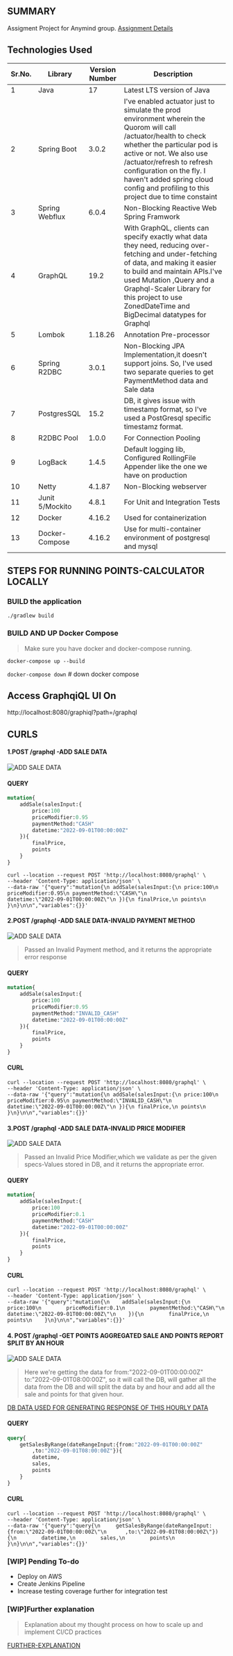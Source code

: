 ## SUMMARY

Assigment Project for Anymind group.
[Assignment Details](src/main/resources/assignment-statement.pdf)

## Technologies Used

| Sr.No. | Library         | Version Number | Description                                                                                                                                                                                                                                                                                                                |
|--------|-----------------|----------------|----------------------------------------------------------------------------------------------------------------------------------------------------------------------------------------------------------------------------------------------------------------------------------------------------------------------------|
| 1      | Java            | 17             | Latest LTS version of Java                                                                                                                                                                                                                                                                                              |
| 2      | Spring Boot     | 3.0.2          | I've enabled actuator just to simulate the prod environment wherein the Quorom will call /actuator/health to check whether the particular pod is active or not. We also use /actuator/refresh to refresh configuration on the fly. I haven't added spring cloud config and profiling to this project due to time constaint |
| 3      | Spring Webflux  | 6.0.4          | Non-Blocking Reactive Web Spring Framwork                                                                                                                                                                                                                                                                                  |
| 4      | GraphQL         | 19.2           | With GraphQL, clients can specify exactly what data they need, reducing over-fetching and under-fetching of data, and making it easier to build and maintain APIs.I've used Mutation ,Query and a Graphql-Scaler Library for this project to use ZonedDateTime and BigDecimal datatypes for Graphql                        |
| 5      | Lombok          | 1.18.26        | Annotation Pre-processor                                                                                                                                                                                                                                                                                                   |
| 6      | Spring R2DBC    | 3.0.1          | Non-Blocking JPA Implementation,it doesn't support joins. So, I've used two separate queries to get PaymentMethod data and Sale data                                                                                                                                                                                                                                                                                            |
| 7      | PostgresSQL     | 15.2           | DB, it gives issue with timestamp format, so I've used a PostGresql specific timestamz format.                                                                                                                                                                                                                             |
| 8      | R2DBC Pool      | 1.0.0          | For Connection Pooling                                                                                                                                                                                                                                                                                                     |
| 9      | LogBack         | 1.4.5          | Default logging lib, Configured RollingFile Appender like the one we have on production                                                                                                                                                                                                                                    |
| 10     | Netty           | 4.1.87         | Non-Blocking webserver                                                                                                                                                                                                                                                                                                     |
| 11     | Junit 5/Mockito | 4.8.1          | For Unit and Integration Tests                                                                                                                                                                                                                                                                                             |
| 12     | Docker          | 4.16.2         | Used for containerization                                                                                                                                                                                                                                                                                                  |
| 13     | Docker-Compose  | 4.16.2         | Use for multi-container environment of postgresql and mysql                                                                                                                                                                                                                                                                |

## STEPS FOR RUNNING POINTS-CALCULATOR LOCALLY

### BUILD the application

`./gradlew build`

### BUILD AND UP Docker Compose

> Make sure you have docker and docker-compose running.

`docker-compose up --build`

`docker-compose down` # down docker compose

## Access GraphqiQL UI On

http://localhost:8080/graphiql?path=/graphql

## CURLS

#### 1.POST /graphql -ADD SALE DATA

![ADD SALE DATA](src/main/resources/evidences/add-sale.png "ADD_SALE_EVIDENCE")

#### QUERY

```graphql
mutation{
    addSale(salesInput:{
        price:100
        priceModifier:0.95
        paymentMethod:"CASH"
        datetime:"2022-09-01T00:00:00Z"
    }){
        finalPrice,
        points
    }
}
```

```
curl --location --request POST 'http://localhost:8080/graphql' \
--header 'Content-Type: application/json' \
--data-raw '{"query":"mutation{\n addSale(salesInput:{\n price:100\n priceModifier:0.95\n paymentMethod:\"CASH\"\n
datetime:\"2022-09-01T00:00:00Z\"\n }){\n finalPrice,\n points\n }\n}\n\n","variables":{}}'
```

#### 2.POST /graphql -ADD SALE DATA-INVALID PAYMENT METHOD

![ADD SALE DATA](src/main/resources/evidences/invalid-payment-method.png "ADD_SALE_EVIDENCE")

> Passed an Invalid Payment method, and it returns the appropriate error response

#### QUERY

```graphql
mutation{
    addSale(salesInput:{
        price:100
        priceModifier:0.95
        paymentMethod:"INVALID_CASH"
        datetime:"2022-09-01T00:00:00Z"
    }){
        finalPrice,
        points
    }
}
```

#### CURL

```
curl --location --request POST 'http://localhost:8080/graphql' \
--header 'Content-Type: application/json' \
--data-raw '{"query":"mutation{\n addSale(salesInput:{\n price:100\n priceModifier:0.95\n paymentMethod:\"INVALID_CASH\"\n
datetime:\"2022-09-01T00:00:00Z\"\n }){\n finalPrice,\n points\n }\n}\n\n","variables":{}}'
```

#### 3.POST /graphql -ADD SALE DATA-INVALID PRICE MODIFIER

![ADD SALE DATA](src/main/resources/evidences/invalid-payment-method.png "ADD_SALE_EVIDENCE")

> Passed an Invalid Price Modifier,which we validate as per the given specs-Values stored in DB, and it returns the
> appropriate error.

#### QUERY

```graphql
mutation{
    addSale(salesInput:{
        price:100
        priceModifier:0.1
        paymentMethod:"CASH"
        datetime:"2022-09-01T00:00:00Z"
    }){
        finalPrice,
        points
    }
}
```

#### CURL

```
curl --location --request POST 'http://localhost:8080/graphql' \
--header 'Content-Type: application/json' \
--data-raw '{"query":"mutation{\n    addSale(salesInput:{\n        price:100\n        priceModifier:0.1\n        paymentMethod:\"CASH\"\n        datetime:\"2022-09-01T00:00:00Z\"\n    }){\n        finalPrice,\n        points\n    }\n}\n\n","variables":{}}'
```

#### 4. POST /graphql -GET POINTS AGGREGATED SALE AND POINTS REPORT SPLIT BY AN HOUR

![ADD SALE DATA](src/main/resources/evidences/hourly-report.png "ADD_SALE_EVIDENCE")

> Here we're getting the data for from:"2022-09-01T00:00:00Z"
> to:"2022-09-01T08:00:00Z", so it will call the DB, will gather all the data from the DB
> and will split the data by and hour and add all the sale and points for that given hour.

[DB DATA USED FOR GENERATING RESPONSE OF THIS HOURLY DATA](src/main/resources/evidences/data.csv)

#### QUERY

```graphql
query{
    getSalesByRange(dateRangeInput:{from:"2022-09-01T00:00:00Z"
        ,to:"2022-09-01T08:00:00Z"}){
        datetime,
        sales,
        points
    }
}
```

#### CURL

```
curl --location --request POST 'http://localhost:8080/graphql' \
--header 'Content-Type: application/json' \
--data-raw '{"query":"query{\n     getSalesByRange(dateRangeInput:{from:\"2022-09-01T00:00:00Z\"\n      ,to:\"2022-09-01T08:00:00Z\"}){\n        datetime,\n        sales,\n        points\n    }\n}\n\n","variables":{}}'
```

### [WIP] Pending To-do

- Deploy on AWS
- Create Jenkins Pipeline
- Increase testing coverage further for integration test

### [WIP]Further explanation

> Explanation about my thought process on how to scale up and implement CI/CD practices

[FURTHER-EXPLANATION](https://docs.google.com/document/d/1rS9j7QywFyHuTvuJ05mR4LUp-yMJBOmz1aVNNhAw65w/edit)
